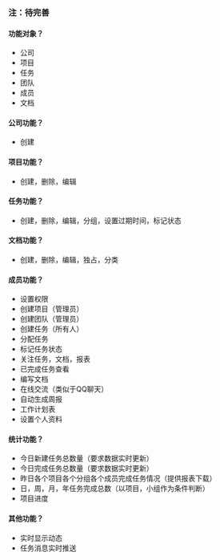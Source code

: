 ### 注：待完善
#### 功能对象？
- 公司
- 项目
- 任务
- 团队
- 成员
- 文档

#### 公司功能？
- 创建

#### 项目功能？
- 创建，删除，编辑

#### 任务功能？
- 创建，删除，编辑，分组，设置过期时间，标记状态

#### 文档功能？
- 创建，删除，编辑，独占，分类

#### 成员功能？
- 设置权限
- 创建项目（管理员）
- 创建团队（管理员）
- 创建任务（所有人）
- 分配任务
- 标记任务状态
- 关注任务，文档，报表
- 已完成任务查看
- 编写文档
- 在线交流（类似于QQ聊天）
- 自动生成周报
- 工作计划表
- 设置个人资料

#### 统计功能？
- 今日新建任务总数量（要求数据实时更新）
- 今日完成任务总数量（要求数据实时更新）
- 昨日各个项目各个分组各个成员完成任务情况（提供报表下载）
- 日，周，月，年任务完成总数（以项目，小组作为条件判断）
- 项目进度

#### 其他功能？
- 实时显示动态
- 任务消息实时推送




